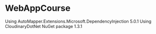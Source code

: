 # WebAppCourse

Using AutoMapper.Extensions.Microsoft.DependencyInjection 5.0.1
Using CloudinaryDotNet NuGet package 1.3.1
